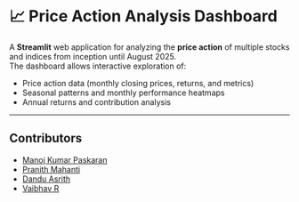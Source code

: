 # 📈 Price Action Analysis Dashboard

A **Streamlit** web application for analyzing the **price action** of multiple stocks and indices from inception until August 2025.  
The dashboard allows interactive exploration of:
- Price action data (monthly closing prices, returns, and metrics)
- Seasonal patterns and monthly performance heatmaps
- Annual returns and contribution analysis

---

## Contributors
- [Manoj Kumar Paskaran](https://github.com/Manoj-Paskaran)
- [Pranith Mahanti](https://github.com/PranithMahanti)
- [Dandu Asrith](https://github.com/asrith-306)
- [Vaibhav R](https://github.com/VirtualReality0173)
